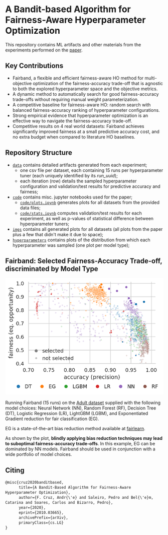 # A Bandit-based Algorithm for Fairness-Aware Hyperparameter Optimization

This repository contains ML artifacts and other materials from the experiments performed on the [paper](https://arxiv.org/abs/2010.03665).

## Key Contributions

- Fairband, a flexible and efficient fairness-aware HO method for multi-objective optimization of the fairness-accuracy trade-off that is agnostic to both the explored hyperparameter space and the objective metrics.
- A dynamic method to automatically search for good fairness-accuracy trade-offs without requiring manual weight parameterization.
- A competitive baseline for fairness-aware HO: random search with balanced fairness-accuracy ranking of hyperparameter configurations.
- Strong empirical evidence that hyperparameter optimization is an effective way to navigate the fairness-accuracy trade-off.
- Competitive results on 4 real world datasets: Fairband achieves significantly improved fairness at a small predictive accuracy cost, and no extra budget when compared to literature HO baselines.


## Repository Structure

- [`data`](data) contains detailed artifacts generated from each experiment;
  - one csv file per dataset, each containing 15 runs per hyperparameter tuner (each uniquely identified by its _run\_uuid_);
  - each iteration (row) details the sampled hyperparameter configuration and validation/test results for predictive accuracy and fairness;
- [`code`](code) contains misc. jupyter notebooks used for the paper;
  - [`code/plots.ipynb`](code/plots.ipynb) generates plots for all datasets from the provided data files;
  - [`code/stats.ipynb`](code/stats.ipynb) computes validation/test results for each experiment, as well as p-values of statistical difference between hyperparameter tuners;
- [`imgs`](imgs) contains all generated plots for all datasets (all plots from the paper plus a few that didn't make it due to space);
- [`hyperparameters`](hyperparameters) contains plots of the distribution from which each hyperparameter was sampled (one plot per model type);


## Fairband: Selected Fairness-Accuracy Trade-off, discriminated by Model Type

![EG Experiment](imgs/Adult/EG_experiment.png)

Running Fairband (15 runs) on the [Adult dataset](http://archive.ics.uci.edu/ml/datasets/Adult) supplied with the following model choices: Neural Network (NN), Random Forest (RF), Decision Tree (DT), Logistic Regression (LR), LightGBM (LGBM), and Exponentiated Gradient reduction for fair classification (EG).

EG is a state-of-the-art bias reduction method available at [fairlearn](https://github.com/fairlearn/fairlearn).

As shown by the plot, **blindly applying bias reduction techniques may lead to suboptimal fairness-accuracy trade-offs**. In this example, EG can be dominated by NN models. Fairband should be used in conjunction with a wide portfolio of model choices.


<!-- ## Fairband: Fairness and Accuracy Progression

| Adult dataset | AOF dataset |
|:-:|:-:|
|![Adult](imgs/Adult/validation_fairness_accuracy_over_budget_horizontal.png)|![AOF](imgs/AOF/validation_fairness_accuracy_over_budget_horizontal.png)|

| COMPAS dataset | Donors Choose dataset |
|:-:|:-:|
|![COMPAS](imgs/COMPAS/validation_fairness_accuracy_over_budget_horizontal.png)|![Donors Choose](imgs/DonorsChoose/validation_fairness_accuracy_over_budget_horizontal.png)|


## Fairband: Model Selection

| Adult dataset | AOF dataset |
|:-:|:-:|
|![Adult](imgs/Adult/validation_fairness_performance_is_selected_by_tuner.png)|![AOF](imgs/AOF/validation_fairness_performance_is_selected_by_tuner.png)|

| COMPAS dataset | Donors Choose dataset |
|:-:|:-:|
|![COMPAS](imgs/COMPAS/validation_fairness_performance_is_selected_by_tuner.png)|![Donors Choose](imgs/DonorsChoose/validation_fairness_performance_is_selected_by_tuner.png)|


## Fairband: Density of Pareto Optimal Models, as Iterations Progress

| Adult dataset | AOF dataset |
|:-:|:-:|
|![Adult](imgs/Adult/validation_FB_heatmap_pf_density.png)|![AOF](imgs/AOF/validation_FB_heatmap_pf_density.png)|

| COMPAS dataset | Donors Choose dataset |
|:-:|:-:|
|![COMPAS](imgs/COMPAS/validation_FB_heatmap_pf_density.png)|![Donors Choose](imgs/DonorsChoose/validation_FB_heatmap_pf_density.png)| -->


## Citing
```
@misc{cruz2020banditbased,
      title={A Bandit-Based Algorithm for Fairness-Aware Hyperparameter Optimization}, 
      author={F. Cruz, Andr{\'e} and Saleiro, Pedro and Bel{\'e}m, Catarina and Soares, Carlos and Bizarro, Pedro},
      year={2020},
      eprint={2010.03665},
      archivePrefix={arXiv},
      primaryClass={cs.LG}
}
```
